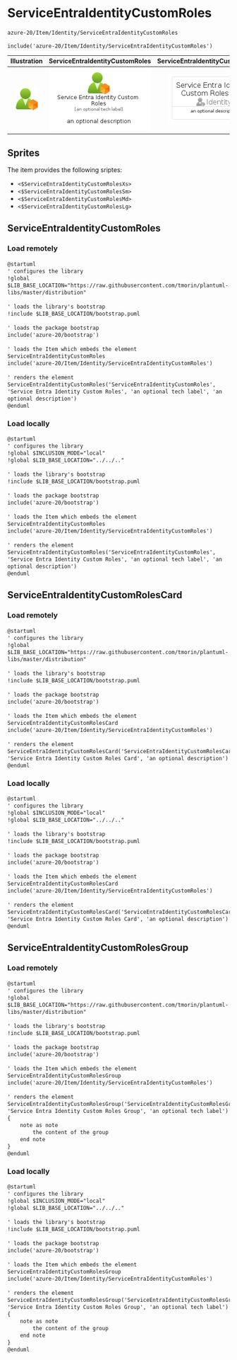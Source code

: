 # ServiceEntraIdentityCustomRoles


```text
azure-20/Item/Identity/ServiceEntraIdentityCustomRoles
```

```text
include('azure-20/Item/Identity/ServiceEntraIdentityCustomRoles')
```



| Illustration | ServiceEntraIdentityCustomRoles | ServiceEntraIdentityCustomRolesCard | ServiceEntraIdentityCustomRolesGroup |
| :---: | :---: | :---: | :---: |
| ![illustration for Illustration](../../../azure-20/Item/Identity/ServiceEntraIdentityCustomRoles.png) | ![illustration for ServiceEntraIdentityCustomRoles](../../../azure-20/Item/Identity/ServiceEntraIdentityCustomRoles.Local.png) | ![illustration for ServiceEntraIdentityCustomRolesCard](../../../azure-20/Item/Identity/ServiceEntraIdentityCustomRolesCard.Local.png) | ![illustration for ServiceEntraIdentityCustomRolesGroup](../../../azure-20/Item/Identity/ServiceEntraIdentityCustomRolesGroup.Local.png) |



## Sprites
The item provides the following sriptes:

- `<$ServiceEntraIdentityCustomRolesXs>`
- `<$ServiceEntraIdentityCustomRolesSm>`
- `<$ServiceEntraIdentityCustomRolesMd>`
- `<$ServiceEntraIdentityCustomRolesLg>`





## ServiceEntraIdentityCustomRoles

### Load remotely
```plantuml
@startuml
' configures the library
!global $LIB_BASE_LOCATION="https://raw.githubusercontent.com/tmorin/plantuml-libs/master/distribution"

' loads the library's bootstrap
!include $LIB_BASE_LOCATION/bootstrap.puml

' loads the package bootstrap
include('azure-20/bootstrap')

' loads the Item which embeds the element ServiceEntraIdentityCustomRoles
include('azure-20/Item/Identity/ServiceEntraIdentityCustomRoles')

' renders the element
ServiceEntraIdentityCustomRoles('ServiceEntraIdentityCustomRoles', 'Service Entra Identity Custom Roles', 'an optional tech label', 'an optional description')
@enduml
```

### Load locally
```plantuml
@startuml
' configures the library
!global $INCLUSION_MODE="local"
!global $LIB_BASE_LOCATION="../../.."

' loads the library's bootstrap
!include $LIB_BASE_LOCATION/bootstrap.puml

' loads the package bootstrap
include('azure-20/bootstrap')

' loads the Item which embeds the element ServiceEntraIdentityCustomRoles
include('azure-20/Item/Identity/ServiceEntraIdentityCustomRoles')

' renders the element
ServiceEntraIdentityCustomRoles('ServiceEntraIdentityCustomRoles', 'Service Entra Identity Custom Roles', 'an optional tech label', 'an optional description')
@enduml
```

## ServiceEntraIdentityCustomRolesCard

### Load remotely
```plantuml
@startuml
' configures the library
!global $LIB_BASE_LOCATION="https://raw.githubusercontent.com/tmorin/plantuml-libs/master/distribution"

' loads the library's bootstrap
!include $LIB_BASE_LOCATION/bootstrap.puml

' loads the package bootstrap
include('azure-20/bootstrap')

' loads the Item which embeds the element ServiceEntraIdentityCustomRolesCard
include('azure-20/Item/Identity/ServiceEntraIdentityCustomRoles')

' renders the element
ServiceEntraIdentityCustomRolesCard('ServiceEntraIdentityCustomRolesCard', 'Service Entra Identity Custom Roles Card', 'an optional description')
@enduml
```

### Load locally
```plantuml
@startuml
' configures the library
!global $INCLUSION_MODE="local"
!global $LIB_BASE_LOCATION="../../.."

' loads the library's bootstrap
!include $LIB_BASE_LOCATION/bootstrap.puml

' loads the package bootstrap
include('azure-20/bootstrap')

' loads the Item which embeds the element ServiceEntraIdentityCustomRolesCard
include('azure-20/Item/Identity/ServiceEntraIdentityCustomRoles')

' renders the element
ServiceEntraIdentityCustomRolesCard('ServiceEntraIdentityCustomRolesCard', 'Service Entra Identity Custom Roles Card', 'an optional description')
@enduml
```

## ServiceEntraIdentityCustomRolesGroup

### Load remotely
```plantuml
@startuml
' configures the library
!global $LIB_BASE_LOCATION="https://raw.githubusercontent.com/tmorin/plantuml-libs/master/distribution"

' loads the library's bootstrap
!include $LIB_BASE_LOCATION/bootstrap.puml

' loads the package bootstrap
include('azure-20/bootstrap')

' loads the Item which embeds the element ServiceEntraIdentityCustomRolesGroup
include('azure-20/Item/Identity/ServiceEntraIdentityCustomRoles')

' renders the element
ServiceEntraIdentityCustomRolesGroup('ServiceEntraIdentityCustomRolesGroup', 'Service Entra Identity Custom Roles Group', 'an optional tech label') {
    note as note
        the content of the group
    end note
}
@enduml
```

### Load locally
```plantuml
@startuml
' configures the library
!global $INCLUSION_MODE="local"
!global $LIB_BASE_LOCATION="../../.."

' loads the library's bootstrap
!include $LIB_BASE_LOCATION/bootstrap.puml

' loads the package bootstrap
include('azure-20/bootstrap')

' loads the Item which embeds the element ServiceEntraIdentityCustomRolesGroup
include('azure-20/Item/Identity/ServiceEntraIdentityCustomRoles')

' renders the element
ServiceEntraIdentityCustomRolesGroup('ServiceEntraIdentityCustomRolesGroup', 'Service Entra Identity Custom Roles Group', 'an optional tech label') {
    note as note
        the content of the group
    end note
}
@enduml
```

